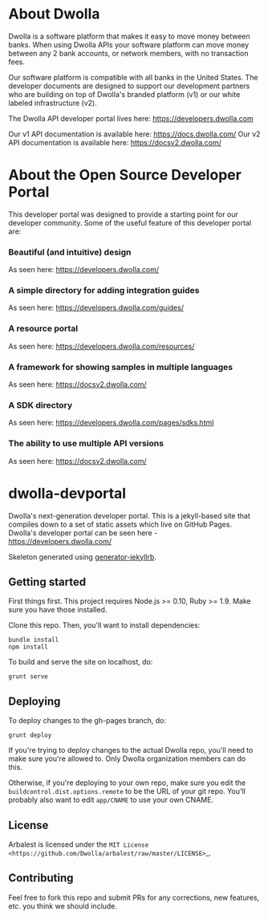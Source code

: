 # About Dwolla

Dwolla is a software platform that makes it easy to move money between banks. When using Dwolla APIs your software platform can move money between any 2 bank accounts, or network members, with no transaction fees. 

Our software platform is compatible with all banks in the United States. The developer documents are designed to support our development partners who are building on top of Dwolla's branded platform (v1) or our white labeled infrastructure (v2).

The Dwolla API developer portal lives here: https://developers.dwolla.com

Our v1 API documentation is available here: https://docs.dwolla.com/
Our v2 API documentation is available here: https://docsv2.dwolla.com/

# About the Open Source Developer Portal

This developer portal was designed to provide a starting point for our developer community. Some of the useful feature of this developer portal are: 

### Beautiful (and intuitive) design

As seen here: https://developers.dwolla.com/

### A simple directory for adding integration guides

As seen here: https://developers.dwolla.com/guides/

### A resource portal

As seen here: https://developers.dwolla.com/resources/

### A framework for showing samples in multiple languages

As seen here: https://docsv2.dwolla.com/

### A SDK directory

As seen here: https://developers.dwolla.com/pages/sdks.html

### The ability to use multiple API versions

As seen here: https://docsv2.dwolla.com/

# dwolla-devportal

Dwolla's next-generation developer portal.  This is a jekyll-based site that compiles down to a set of static assets which live on GitHub Pages. Dwolla's developer portal can be seen here - https://developers.dwolla.com/

Skeleton generated using [generator-jekyllrb](https://github.com/robwierzbowski/generator-jekyllrb).

## Getting started

First things first.  This project requires Node.js >= 0.10, Ruby >= 1.9.  Make sure you have those installed.

Clone this repo.  Then, you'll want to install dependencies:

```
bundle install
npm install
```

To build and serve the site on localhost, do:

```
grunt serve
```

## Deploying

To deploy changes to the gh-pages branch, do:

```
grunt deploy
```

If you're trying to deploy changes to the actual Dwolla repo, you'll need to make sure you're allowed to.  Only Dwolla organization members can do this.

Otherwise, if you're deploying to your own repo, make sure you edit the `buildcontrol.dist.options.remote` to be the URL of your git repo.  You'll probably also want to edit `app/CNAME` to use your own CNAME.

## License

Arbalest is licensed under the `MIT License <https://github.com/Dwolla/arbalest/raw/master/LICENSE>`_.

## Contributing

Feel free to fork this repo and submit PRs for any corrections, new features, etc. you think we should include.
